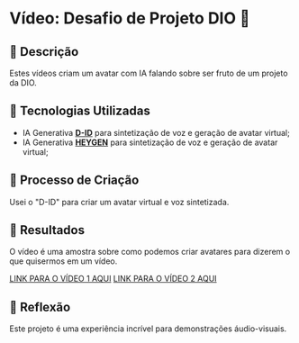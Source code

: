 # Vídeo: Desafio de Projeto DIO 🎥

## 📒 Descrição
Estes vídeos criam um avatar com IA falando sobre ser fruto de um projeto da DIO.

## 🤖 Tecnologias Utilizadas
- IA Generativa **[D-ID](https://www.d-id.com)** para sintetização de voz e geração de avatar virtual;
- IA Generativa **[HEYGEN](https://heygen.com)** para sintetização de voz e geração de avatar virtual;

## 🧐 Processo de Criação
Usei o "D-ID" para criar um avatar virtual e voz sintetizada.

## 🚀 Resultados
O vídeo é uma amostra sobre como podemos criar avatares para dizerem o que quisermos em um vídeo.

[LINK PARA O VÍDEO 1 AQUI](https://studio.d-id.com/?video=tlk_858nxQnxoNjjFdva2O45R)
[LINK PARA O VÍDEO 2 AQUI](https://app.heygen.com/share/29588db02af942618f751ee84c6e1e31)

## 💭 Reflexão
Este projeto é uma experiência incrível para demonstrações áudio-visuais.
